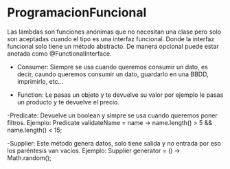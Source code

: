 # ProgramacionFuncional

Las lambdas son funciones anónimas que no necesitan una clase pero solo son aceptadas cuando el tipo es una interfaz funcional. Donde la interfaz funcional solo tiene un método abstracto. De manera opcional puede estar anotada como @FunctionalInterface.

- Consumer: Siempre se usa cuando queremos consumir un dato, es decir,
        caundo queremos consumir un dato, guardarlo en una BBDD, imprimirlo, etc...

- Function: Le pasas un objeto y te devuelve su valor por ejemplo
         le pasas un producto y te devuelve el precio.

-Predicate: Devuelve un boolean y simpre se usa cuando queremos poner filtros.
          Ejemplo:  Predicate<String> validateName = name -> name.length() > 5 && name.length() < 15;

-Supplier:  Este método genera datos, solo tiene salida y no entrada por eso
        los paréntesis van vacíos.
          Ejemplo: Supplier<Double> generator = () -> Math.random();
